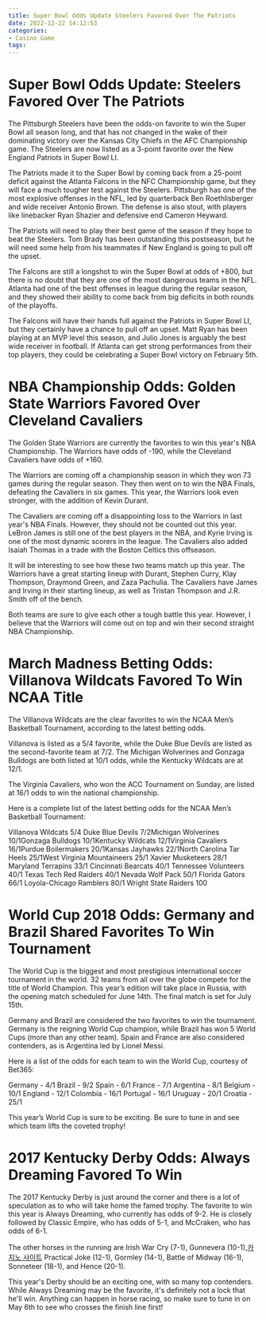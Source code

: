```yaml
---
title: Super Bowl Odds Update Steelers Favored Over The Patriots
date: 2022-12-22 14:12:53
categories:
- Casino Game
tags:
---
```



#  Super Bowl Odds Update: Steelers Favored Over The Patriots

The Pittsburgh Steelers have been the odds-on favorite to win the Super Bowl all season long, and that has not changed in the wake of their dominating victory over the Kansas City Chiefs in the AFC Championship game. The Steelers are now listed as a 3-point favorite over the New England Patriots in Super Bowl LI.

The Patriots made it to the Super Bowl by coming back from a 25-point deficit against the Atlanta Falcons in the NFC Championship game, but they will face a much tougher test against the Steelers. Pittsburgh has one of the most explosive offenses in the NFL, led by quarterback Ben Roethlisberger and wide receiver Antonio Brown. The defense is also stout, with players like linebacker Ryan Shazier and defensive end Cameron Heyward.

The Patriots will need to play their best game of the season if they hope to beat the Steelers. Tom Brady has been outstanding this postseason, but he will need some help from his teammates if New England is going to pull off the upset.

The Falcons are still a longshot to win the Super Bowl at odds of +800, but there is no doubt that they are one of the most dangerous teams in the NFL. Atlanta had one of the best offenses in league during the regular season, and they showed their ability to come back from big deficits in both rounds of the playoffs.

The Falcons will have their hands full against the Patriots in Super Bowl LI, but they certainly have a chance to pull off an upset. Matt Ryan has been playing at an MVP level this season, and Julio Jones is arguably the best wide receiver in football. If Atlanta can get strong performances from their top players, they could be celebrating a Super Bowl victory on February 5th.

#  NBA Championship Odds: Golden State Warriors Favored Over Cleveland Cavaliers

The Golden State Warriors are currently the favorites to win this year's NBA Championship. The Warriors have odds of -190, while the Cleveland Cavaliers have odds of +160.

The Warriors are coming off a championship season in which they won 73 games during the regular season. They then went on to win the NBA Finals, defeating the Cavaliers in six games. This year, the Warriors look even stronger, with the addition of Kevin Durant.

The Cavaliers are coming off a disappointing loss to the Warriors in last year's NBA Finals. However, they should not be counted out this year. LeBron James is still one of the best players in the NBA, and Kyrie Irving is one of the most dynamic scorers in the league. The Cavaliers also added Isaiah Thomas in a trade with the Boston Celtics this offseason.

It will be interesting to see how these two teams match up this year. The Warriors have a great starting lineup with Durant, Stephen Curry, Klay Thompson, Draymond Green, and Zaza Pachulia. The Cavaliers have James and Irving in their starting lineup, as well as Tristan Thompson and J.R. Smith off of the bench.

Both teams are sure to give each other a tough battle this year. However, I believe that the Warriors will come out on top and win their second straight NBA Championship.

#  March Madness Betting Odds: Villanova Wildcats Favored To Win NCAA Title

The Villanova Wildcats are the clear favorites to win the NCAA Men’s Basketball Tournament, according to the latest betting odds.

Villanova is listed as a 5/4 favorite, while the Duke Blue Devils are listed as the second-favorite team at 7/2. The Michigan Wolverines and Gonzaga Bulldogs are both listed at 10/1 odds, while the Kentucky Wildcats are at 12/1.

The Virginia Cavaliers, who won the ACC Tournament on Sunday, are listed at 16/1 odds to win the national championship.

Here is a complete list of the latest betting odds for the NCAA Men’s Basketball Tournament:

Villanova Wildcats 5/4
Duke Blue Devils 7/2Michigan Wolverines 10/1Gonzaga Bulldogs 10/1Kentucky Wildcats 12/1Virginia Cavaliers 16/1Purdue Boilermakers 20/1Kansas Jayhawks 22/1North Carolina Tar Heels 25/1West Virginia Mountaineers 25/1 Xavier Musketeers 28/1 Maryland Terrapins 33/1 Cincinnati Bearcats 40/1 Tennessee Volunteers 40/1 Texas Tech Red Raiders 40/1 Nevada Wolf Pack 50/1 Florida Gators 66/1 Loyola-Chicago Ramblers 80/1 Wright State Raiders 100

#  World Cup 2018 Odds: Germany and Brazil Shared Favorites To Win Tournament

The World Cup is the biggest and most prestigious international soccer tournament in the world. 32 teams from all over the globe compete for the title of World Champion. This year’s edition will take place in Russia, with the opening match scheduled for June 14th. The final match is set for July 15th.

Germany and Brazil are considered the two favorites to win the tournament. Germany is the reigning World Cup champion, while Brazil has won 5 World Cups (more than any other team). Spain and France are also considered contenders, as is Argentina led by Lionel Messi.

Here is a list of the odds for each team to win the World Cup, courtesy of Bet365:

Germany - 4/1
Brazil - 9/2
Spain - 6/1
France - 7/1
Argentina - 8/1
Belgium - 10/1
England - 12/1
Colombia - 16/1
Portugal - 16/1
Uruguay - 20/1 
Croatia - 25/1  

This year’s World Cup is sure to be exciting. Be sure to tune in and see which team lifts the coveted trophy!

#  2017 Kentucky Derby Odds: Always Dreaming Favored To Win

The 2017 Kentucky Derby is just around the corner and there is a lot of speculation as to who will take home the famed trophy. The favorite to win this year is Always Dreaming, who currently has odds of 9-2. He is closely followed by Classic Empire, who has odds of 5-1, and McCraken, who has odds of 6-1.

The other horses in the running are Irish War Cry (7-1), Gunnevera (10-1),[카지노 사이트](https://choegocasino.com/) Practical Joke (12-1), Gormley (14-1), Battle of Midway (16-1), Sonneteer (18-1), and Hence (20-1).

This year's Derby should be an exciting one, with so many top contenders. While Always Dreaming may be the favorite, it's definitely not a lock that he'll win. Anything can happen in horse racing, so make sure to tune in on May 6th to see who crosses the finish line first!